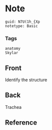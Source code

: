 # Note
```
guid: N7U(1h_{Xp
notetype: Basic
```

### Tags
```
anatomy
Skylar
```

## Front
Identify the structure
<img alt="" src="Trachea-2-300x161.png">

## Back
Trachea

## Reference

